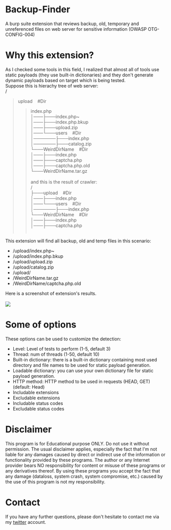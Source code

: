 # Backup-Finder
A burp suite extension that reviews backup, old, temporary and unreferenced files on web server for sensitive information (OWASP OTG-CONFIG-004)


# Why this extension?
As I checked some tools in this field, I realized that almost all of tools use static payloads (they use built-in dictionaries) and they don't generate dynamic payloads based on target which is being tested.</br>
Suppose this is hierachy tree of web server:</br>
/</br>
>upload&nbsp;&nbsp;&nbsp;&nbsp;#Dir</br>
>>index.php</br>
│───├───index.php~</br>
│───├───index.php.bkup</br>
│───├───upload.zip</br>
│───└───users&nbsp;&nbsp;&nbsp;&nbsp;#Dir</br>
│───────├───index.php</br>
│───────├───catalog.zip</br>
└───WeirdDirName&nbsp;&nbsp;&nbsp;&nbsp;#Dir</br>
│───├───index.php</br>
│───├───captcha.php</br>
│───├───captcha.php.old</br>
└───WeirdDirName.tar.gz</br></br>
and this is the result of crawler:</br>
/</br>
├───upload&nbsp;&nbsp;&nbsp;&nbsp;#Dir</br>
│───├───index.php</br>
│───└───users&nbsp;&nbsp;&nbsp;&nbsp;#Dir</br>
│───────├───index.php</br>
└───WeirdDirName&nbsp;&nbsp;&nbsp;&nbsp;#Dir</br>
│───├───index.php</br>
│───├───captcha.php</br></br>

This extension will find all backup, old and temp files in this scenario:</br>
* /upload/index.php~
* /upload/index.php.bkup
* /upload/upload.zip
* /upload/catalog.zip
* /upload/
* /WeirdDirName.tar.gz
* /WeirdDirName/captcha.php.old

Here is a screenshot of extension's results.</br></br>
<img src="https://cdn1.imggmi.com/uploads/2018/9/10/e86bc9fdfec3ae10d84dbad11ca21540-full.png">

# Some of options
These options can be used to customize the detection:
* Level: Level of tests to perform (1-5, default 3)
* Thread: num of threads (1-50, default 10)
* Built-in dictionary: there is a built-in dictionary containing most used directory and file names to be used for static payload generation.
* Loadable dictionary: you can use your own dictionary file for static payload generation.
* HTTP method: HTTP method to be used in requests (HEAD, GET)(default: Head)
* Includable extensions
* Excludable extensions
* Includable status codes
* Excludable status codes

# Disclaimer
This program is for Educational purpose ONLY. Do not use it without permission. The usual disclaimer applies, especially the fact that I'm not liable for any damages caused by direct or indirect use of the information or functionality provided by these programs. The author or any Internet provider bears NO responsibility for content or misuse of these programs or any derivatives thereof. By using these programs you accept the fact that any damage (dataloss, system crash, system compromise, etc.) caused by the use of this program is not my responsibility.

# Contact
If you have any further questions, please don't hesitate to contact me via my <a href="https://twitter.com/MoeinFatehi">twitter</a> account.
